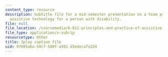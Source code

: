 ```yaml
---
content_type: resource
description: Subtitle file for a mid-semester presentation on a team project to develop
  assistive technology for a person with disability.
file: null
file_location: /coursemedia/6-811-principles-and-practice-of-assistive-technology-fall-2014/97685a6a50cf580fa501d3edecafa324_EWjWv1YBB7A.vtt
file_type: application/x-subrip
resourcetype: Other
title: 3play caption file
uid: 97685a6a-50cf-580f-a501-d3edecafa324
---
```

